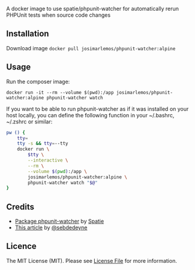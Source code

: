 
A docker image to use spatie/phpunit-watcher for automatically rerun PHPUnit tests when source code changes

## Installation

Download image ```docker pull josimarlemos/phpunit-watcher:alpine```

## Usage

Run the composer image:

```docker run -it --rm --volume $(pwd):/app josimarlemos/phpunit-watcher:alpine phpunit-watcher watch```

If you want to be able to run phpunit-watcher as if it was installed on your host locally, you can define the following function in your ~/.bashrc, ~/.zshrc or similar:

``` sh
pw () {
    tty=
    tty -s && tty=--tty
    docker run \
        $tty \
        --interactive \
        --rm \
        --volume $(pwd):/app \
        josimarlemos/phpunit-watcher:alpine \
        phpunit-watcher watch "$@"
}
```

## Credits

* [Package phpunit-watcher](https://github.com/spatie/phpunit-watcher) by [Spatie](https://spatie.be/en/opensource/php)
* [This article](https://hackernoon.com/automatically-running-phpunit-with-watchman-e02757e733e7) by [@sebdedeyne](https://hackernoon.com/@sebdedeyne)

## Licence

The MIT License (MIT). Please see [License File](LICENSE.md) for more information.
